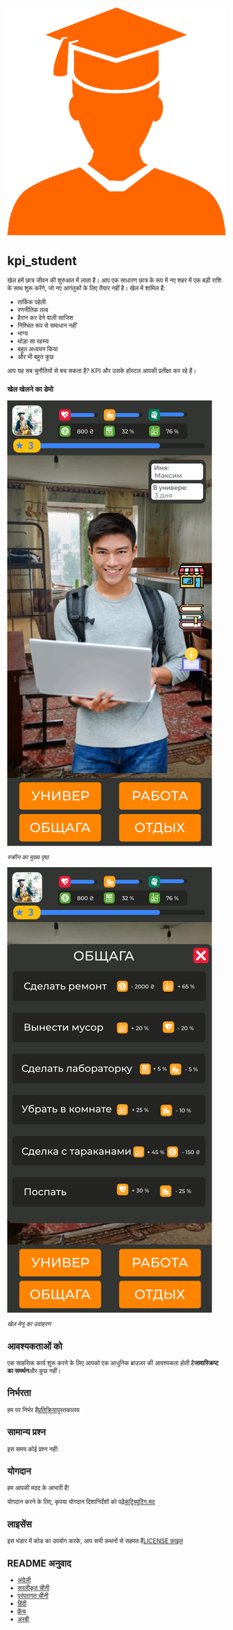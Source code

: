 ![Student](readme_images/student.png)

# kpi_student

खेल हमें छात्र जीवन की शुरुआत में लाता है। आप एक साधारण छात्र के रूप में नए शहर में एक बड़ी राशि के साथ शुरू करेंगे, जो नए आगंतुकों के लिए तैयार नहीं है।
खेल में शामिल हैं:

- तार्किक पहेली
- रणनीतिक तत्व
- हैरान कर देने वाली साजिश
- निश्चित रूप से समाधान नहीं
- भाग्य
- थोड़ा सा रहस्य
- बहुत अध्ययन किया
- और भी बहुत कुछ

आप यह सब चुनौतियों से बच सकता है? KPI और उसके हॉस्टल आपकी प्रतीक्षा कर रहे हैं।

### खेल खेलने का डेमो

![Image of main page](readme_images/main.svg)

_स्क्रीन का मुख्य पृष्ठ_

![Image of main page](readme_images/menu.svg)

_खेल मेनू का उदाहरण_

## आवश्यकताओं को

एक साहसिक कार्य शुरू करने के लिए आपको एक आधुनिक ब्राउज़र की आवश्यकता होती है**जावास्क्रिप्ट का समर्थन**और कुछ नहीं।

## निर्भरता

हम पर निर्भर हैं[प्रतिक्रिया](https://reactjs.org/)पुस्तकालय

## सामान्य प्रश्न

इस समय कोई प्रश्न नहीं:

## योगदान

हम आपकी मदद के आभारी हैं!

योगदान करने के लिए, कृपया योगदान दिशानिर्देशों को पढ़ें[कंट्रिब्यूटिंग.मद](CONTRIBUTING.md)

## लाइसेंस

इस भंडार में कोड का उपयोग करके, आप सभी कथनों से सहमत हैं[LICENSE फ़ाइल](LICENSE)

## README अनुवाद

- [अंग्रेज़ी](README.md)
- [सरलीकृत चीनी](README.zh-CN.md)
- [परंपरागत चीनी](README.zh-TW.md)
- [हिंदी](README.hi.md)
- [फ्रेंच](README.fr.md)
- [अरबी](README.ar.md)
